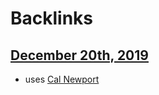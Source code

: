 
# Backlinks
## [December 20th, 2019](<December 20th, 2019.md>)
- uses [Cal Newport](<Cal Newport.md>)

